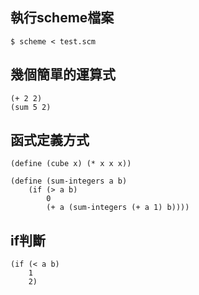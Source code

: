 ## 執行scheme檔案
```
$ scheme < test.scm
```

## 幾個簡單的運算式
```
(+ 2 2)
(sum 5 2) 
```

## 函式定義方式
```
(define (cube x) (* x x x))

(define (sum-integers a b)
    (if (> a b)
        0
        (+ a (sum-integers (+ a 1) b))))
```

## if判斷
```
(if (< a b)
    1
    2)
```
